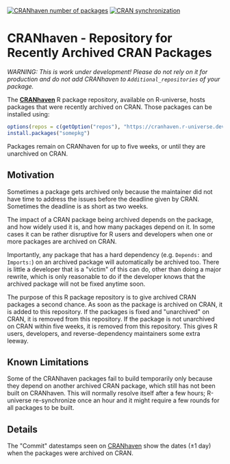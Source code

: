 [![CRANhaven number of packages](https://cranhaven.r-universe.dev/badges/:total)](https://cranhaven.r-universe.dev/)
[![CRAN synchronization](https://github.com/CRANhaven/cranhaven.r-universe.dev/actions/workflows/update.yml/badge.svg)](https://github.com/CRANhaven/cranhaven.r-universe.dev/actions/workflows/update.yml)

# CRANhaven - Repository for Recently Archived CRAN Packages

_WARNING: This is work under development! Please do _not_ rely on it
for production and do _not_ add CRANhaven to `Additional_repositories`
of your package._


The **[CRANhaven]** R package repository, available on R-universe,
hosts packages that were recently archived on CRAN. Those packages can
be installed using:

```r
options(repos = c(getOption("repos"), "https://cranhaven.r-universe.dev"))
install.packages("somepkg")
```

Packages remain on CRANhaven for up to five weeks, or until they are
unarchived on CRAN.


## Motivation

Sometimes a package gets archived only because the maintainer did not
have time to address the issues before the deadline given by
CRAN. Sometimes the deadline is as short as two weeks.

The impact of a CRAN package being archived depends on the
package, and how widely used it is, and how many packages depend on
it. In some cases it can be rather disruptive for R users and
developers when one or more packages are archived on CRAN.

Importantly, any package that has a hard dependency (e.g. `Depends:`
and `Imports:`) on an archived package will automatically be archived
too. There is little a developer that is a "victim" of this can do,
other than doing a major rewrite, which is only reasonable to do if
the developer knows that the archived package will not be fixed
anytime soon.

The purpose of this R package repository is to give archived CRAN
packages a second chance. As soon as the package is archived on CRAN,
it is added to this repository. If the packages is fixed and
"unarchived" on CRAN, it is removed from this repository. If the
package is not unarchived on CRAN within five weeks, it is removed
from this repository. This gives R users, developers, and
reverse-dependency maintainers some extra leeway.


## Known Limitations

Some of the CRANhaven packages fail to build temporarily only because
they depend on another archived CRAN package, which still has not been
built on CRANhaven. This will normally resolve itself after a few
hours; R-universe re-synchronize once an hour and it might require a
few rounds for all packages to be built.


## Details

The "Commit" datestamps seen on [CRANhaven] show the dates (±1 day)
when the packages were archived on CRAN.


[CRANhaven]: https://www.cranhaven.org/
